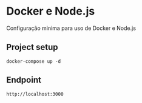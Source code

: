 # Docker e Node.js
 Configuração minima para uso de Docker e Node.js

## Project setup
```
docker-compose up -d
```

## Endpoint
```
http://localhost:3000
```